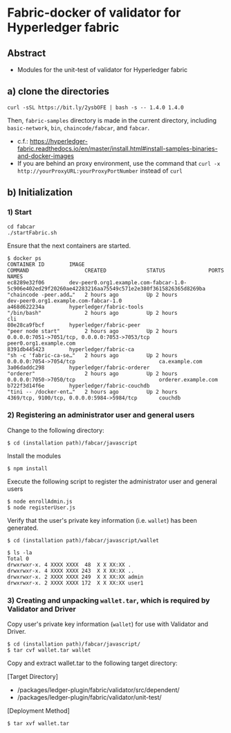 <!--
 Copyright 2019-2020 Fujitsu Laboratories Ltd.
 SPDX-License-Identifier: Apache-2.0

 README.md
-->
# Fabric-docker of validator for Hyperledger fabric

## Abstract
- Modules for the unit-test of validator for Hyperledger fabric

## a) clone the directories
	curl -sSL https://bit.ly/2ysbOFE | bash -s -- 1.4.0 1.4.0
Then, `fabric-samples` directory is made in the current directory, including `basic-network`, `bin`, `chaincode/fabcar`, and `fabcar`. 

- c.f.: https://hyperledger-fabric.readthedocs.io/en/master/install.html#install-samples-binaries-and-docker-images
- If you are behind an proxy environment, use the command that `curl -x http://yourProxyURL:yourProxyPortNumber` instead of `curl`

## b) Initialization
### 1) Start

	cd fabcar
	./startFabric.sh

Ensure that the next containers are started.

	$ docker ps
	CONTAINER ID        IMAGE                                                                                                    COMMAND                  CREATED             STATUS              PORTS                                            NAMES
	ec8289e32f06        dev-peer0.org1.example.com-fabcar-1.0-5c906e402ed29f20260ae42283216aa75549c571e2e380f3615826365d8269ba   "chaincode -peer.add…"   2 hours ago         Up 2 hours                                                           dev-peer0.org1.example.com-fabcar-1.0
	a468d622234a        hyperledger/fabric-tools                                                                                 "/bin/bash"              2 hours ago         Up 2 hours                                                           cli
	80e28ca9fbcf        hyperledger/fabric-peer                                                                                  "peer node start"        2 hours ago         Up 2 hours          0.0.0.0:7051->7051/tcp, 0.0.0.0:7053->7053/tcp   peer0.org1.example.com
	8391db445423        hyperledger/fabric-ca                                                                                    "sh -c 'fabric-ca-se…"   2 hours ago         Up 2 hours          0.0.0.0:7054->7054/tcp                           ca.example.com
	3a06daddc298        hyperledger/fabric-orderer                                                                               "orderer"                2 hours ago         Up 2 hours          0.0.0.0:7050->7050/tcp                           orderer.example.com
	b722f3d14f6e        hyperledger/fabric-couchdb                                                                               "tini -- /docker-ent…"   2 hours ago         Up 2 hours          4369/tcp, 9100/tcp, 0.0.0.0:5984->5984/tcp       couchdb

### 2) Registering an administrator user and general users

Change to the following directory:

	$ cd (installation path)/fabcar/javascript

Install the modules

	$ npm install

Execute the following script to register the administrator user and general users

	$ node enrollAdmin.js
	$ node registerUser.js

Verify that the user's private key information (i.e. `wallet`) has been generated.

	$ cd (installation path)/fabcar/javascript/wallet

	$ ls -la
	Total 0
	drwxrwxr-x. 4 XXXX XXXX  48  X X XX:XX .
	drwxrwxr-x. 4 XXXX XXXX 243  X X XX:XX ..
	drwxrwxr-x. 2 XXXX XXXX 249  X X XX:XX admin
	drwxrwxr-x. 2 XXXX XXXX 172  X X XX:XX user1

### 3) Creating and unpacking `wallet.tar`, which is required by Validator and Driver

Copy user's private key information (`wallet`) for use with Validator and Driver.

	$ cd (installation path)/fabcar/javascript/
	$ tar cvf wallet.tar wallet

Copy and extract wallet.tar to the following target directory:

[Target Directory]

- /packages/ledger-plugin/fabric/validator/src/dependent/
- /packages/ledger-plugin/fabric/validator/unit-test/

[Deployment Method]

	$ tar xvf wallet.tar


